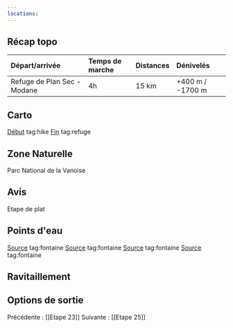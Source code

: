 ```yaml
---
locations: 
---
```

## Récap topo

| Départ/arrivée              | Temps de marche | Distances | Dénivelés        |
| :-------------------------- | :-------------- | :-------- | :--------------- |
| Refuge de Plan Sec - Modane | 4h              | 15 km     | +400 m / -1700 m |
## Carto  
[Début](geo:45.257397,6.730998) tag:hike
[Fin](geo:45.201685,6.671393) tag:refuge 
## Zone Naturelle
Parc National de la Vanoise
## Avis
Etape de plat
## Points d'eau
[Source](geo:45.253717,6.709618) tag:fontaine 
[Source](geo:45.22432,6.674497) tag:fontaine 
[Source](geo:45.222517,6.674955) tag:fontaine 
[Source](geo:45.223162,6.667482) tag:fontaine 
## Ravitaillement

## Options de sortie

Précédente : [[Etape 23]]
Suivante : [[Etape 25]]